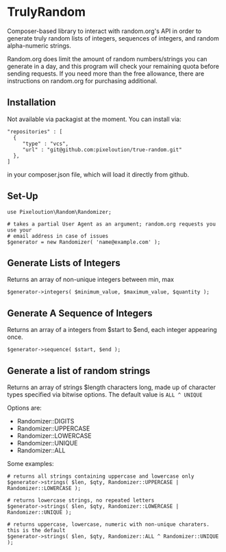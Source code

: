 TrulyRandom
===========
Composer-based library to interact with random.org's API in order to generate truly random 
lists of integers, sequences of integers, and random alpha-numeric strings.

Random.org does limit the amount of random numbers/strings you can generate in a day, and
this program will check your remaining quota before sending requests. If you need more than
the free allowance, there are instructions on random.org for purchasing additional.

## Installation
Not available via packagist at the moment. You can install via:
    
    "repositories" : [
      {
         "type" : "vcs",
         "url" : "git@github.com:pixeloution/true-random.git"
      },
    ]

in your composer.json file, which will load it directly from github.

## Set-Up
    use Pixeloution\Random\Randomizer;

    # takes a partial User Agent as an argument; random.org requests you use your
    # email address in case of issues
    $generator = new Randomizer( 'name@example.com' );

## Generate Lists of Integers
Returns an array of non-unique integers between min, max

    $generator->integers( $minimum_value, $maximum_value, $quantity );

## Generate A Sequence of Integers
Returns an array of a integers from $start to $end, each integer appearing once.

    $generator->sequence( $start, $end );

## Generate a list of random strings
Returns an array of strings $length characters long, made up of character types
specified via bitwise options. The default value is `ALL ^ UNIQUE` 


Options are: 
* Randomizer::DIGITS  
* Randomizer::UPPERCASE
* Randomizer::LOWERCASE
* Randomizer::UNIQUE
* Randomizer::ALL 

Some examples:

    # returns all strings containing uppercase and lowercase only
    $generator->strings( $len, $qty, Randomizer::UPPERCASE | Randomizer::LOWERCASE );

    # returns lowercase strings, no repeated letters
    $generator->strings( $len, $qty, Randomizer::LOWERCASE | Randomizer::UNIQUE );

    # returns uppercase, lowercase, numeric with non-unique charaters. this is the default
    $generator->strings( $len, $qty, Randomizer::ALL ^ Randomizer::UNIQUE );    


